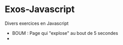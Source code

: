 # Exos-Javascript
Divers exercices en Javascript
- BOUM : Page qui "explose" au bout de 5 secondes
- 
